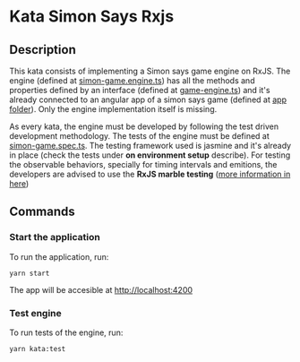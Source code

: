 # Kata Simon Says Rxjs

## Description

This kata consists of implementing a Simon says game engine on RxJS. The engine (defined at [simon-game.engine.ts](./src/business/simon-game.engine.ts)) has all the methods and properties defined by an interface (defined at [game-engine.ts](./src/common/game-engine.ts))
and it's already connected to an angular app of a simon says game (defined at [app folder](./src/app)). Only the engine implementation itself is missing.

As every kata, the engine must be developed by following the test driven development methodology. The tests of the engine must be defined at [simon-game.spec.ts](./src/business/simon-game.spec.ts). The testing framework used is jasmine and it's already in place (check the tests under **on environment setup** describe). For testing the observable behaviors, specially for timing intervals and emitions, the developers are advised to use the **RxJS marble testing** ([more information in here](https://rxjs-dev.firebaseapp.com/guide/testing/marble-testing))

## Commands

### Start the application

To run the application, run:
```
yarn start
```
The app will be accesible at [http://localhost:4200](http://localhost:4200)

### Test engine

To run tests of the engine, run:
```
yarn kata:test
```
